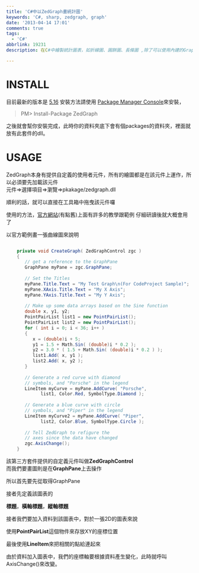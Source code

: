 ```yaml
---
title: 'C#中以ZedGraph畫統計圖'
keywords: 'C#, sharp, zedgraph, graph'
date: '2013-04-14 17:01'
comments: true
tags:
  - 'C#'
abbrlink: 19231
description: 在C#中繪製統計圖表，如折線圖、圓餅圖、長條圖 ,除了可以使用內建的Graphics物件外，還可以使用第三方的套件來畫圖,這邊就介紹第三方套件 ZedGraph，下次再介紹以內建的方法來繪圖

---
```



# INSTALL
目前最新的版本是 [5.16](http://nuget.org/packages/ZedGraph)
安裝方法請使用 [Package Manager Console](http://docs.nuget.org/docs/start-here/using-the-package-manager-console)來安裝，

>PM> Install-Package ZedGraph

之後就會幫你安裝完成，此時你的資料夾底下會有個packages的資料夾，裡面就放有此套件的dll。


# USAGE
ZedGraph本身有提供自定義的使用者元件，所有的繪圖都是在該元件上運作，所以必須要先加載該元件  
元件=>選擇項目=>瀏覽=>pkakage/zedgraph.dll

順利的話，就可以直接在工具箱中拖曳該元件囉

使用的方法，[官方網站](http://www.codeproject.com/Articles/5431/A-flexible-charting-library-for-NET)(有點舊)上面有許多的教學跟範例
仔細研讀後就大概會用了

以官方範例畫一張曲線圖來說明

``` c#

	private void CreateGraph( ZedGraphControl zgc )
	{
	   // get a reference to the GraphPane
	   GraphPane myPane = zgc.GraphPane;
	
	   // Set the Titles
	   myPane.Title.Text = "My Test Graph\n(For CodeProject Sample)";
	   myPane.XAxis.Title.Text = "My X Axis";
	   myPane.YAxis.Title.Text = "My Y Axis";
	
	   // Make up some data arrays based on the Sine function
	   double x, y1, y2;
	   PointPairList list1 = new PointPairList();
	   PointPairList list2 = new PointPairList();
	   for ( int i = 0; i < 36; i++ )
	   {
	      x = (double)i + 5;
	      y1 = 1.5 + Math.Sin( (double)i * 0.2 );
	      y2 = 3.0 * ( 1.5 + Math.Sin( (double)i * 0.2 ) );
	      list1.Add( x, y1 );
	      list2.Add( x, y2 );
	   }
	
	   // Generate a red curve with diamond
	   // symbols, and "Porsche" in the legend
	   LineItem myCurve = myPane.AddCurve( "Porsche",
	         list1, Color.Red, SymbolType.Diamond );
	
	   // Generate a blue curve with circle
	   // symbols, and "Piper" in the legend
	   LineItem myCurve2 = myPane.AddCurve( "Piper",
	         list2, Color.Blue, SymbolType.Circle );
	
	   // Tell ZedGraph to refigure the
	   // axes since the data have changed
	   zgc.AxisChange();
	}
```

該第三方套件提供的自定義元件叫做**ZedGraphControl**  
而我們要畫圖則是在**GraphPane**上去操作  

所以首先要先從取得GraphPane

接者先定義該圖表的  

**標題**，**橫軸標題**，**縱軸標題**

接者我們要加入資料到該圖表中，對於一張2D的圖表來說

使用**PointPairList**這個物件來存放XY的座標位置

最後使用**LineItem**來把相關的點給連起來


由於資料加入圖表中，我們的座標軸要根據資料產生變化，此時就呼叫
AxisChange()來改變。



